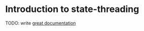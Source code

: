 # Introduction to state-threading

TODO: write [great documentation](http://jacobian.org/writing/what-to-write/)
